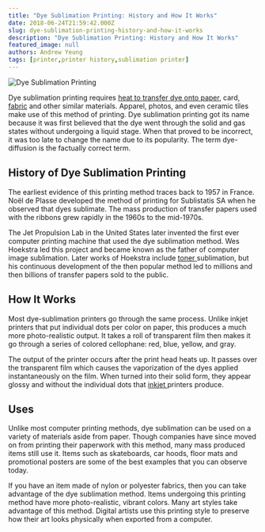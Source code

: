```yaml
---
title: "Dye Sublimation Printing: History and How It Works"
date: 2018-06-24T21:59:42.000Z
slug: dye-sublimation-printing-history-and-how-it-works
description: "Dye Sublimation Printing: History and How It Works"
featured_image: null
authors: Andrew Yeung
tags: [printer,printer history,sublimation printer]
---
```


![Dye Sublimation Printing](/blog/images/archive/2018/06/Sublimation_Examples-300x210.jpg)

Dye sublimation printing requires [heat to transfer dye onto paper](https://www.comboink.com/papertransfer-paper/transfer-paper-inkjet?utm%5Fmedium=social&utm%5Fsource=blog), card, [fabric](https://www.comboink.com/paperprintable-fabric/printable-fabric-cotton?utm%5Fmedium=social&utm%5Fsource=blog) and other similar materials. Apparel, photos, and even ceramic tiles make use of this method of printing. Dye sublimation printing got its name because it was first believed that the dye went through the solid and gas states without undergoing a liquid stage. When that proved to be incorrect, it was too late to change the name due to its popularity. The term dye-diffusion is the factually correct term.

## History of Dye Sublimation Printing

The earliest evidence of this printing method traces back to 1957 in France. Noël de Plasse developed the method of printing for Sublistatis SA when he observed that dyes sublimate. The mass production of transfer papers used with the ribbons grew rapidly in the 1960s to the mid-1970s.

The Jet Propulsion Lab in the United States later invented the first ever computer printing machine that used the dye sublimation method. Wes Hoekstra led this project and became known as the father of computer image sublimation. Later works of Hoekstra include [toner ](http://blog.comboink.local/difference-between-toner-and-inkjet-cartridges/)sublimation, but his continuous development of the then popular method led to millions and then billions of transfer papers sold to the public.

## How It Works

Most dye-sublimation printers go through the same process. Unlike inkjet printers that put individual dots per color on paper, this produces a much more photo-realistic output. It takes a roll of transparent film then makes it go through a series of colored cellophane: red, blue, yellow, and gray.

The output of the printer occurs after the print head heats up. It passes over the transparent film which causes the vaporization of the dyes applied instantaneously on the film. When turned into their solid form, they appear glossy and without the individual dots that [inkjet ](http://blog.comboink.local/buy-inkjet-cartridges/)printers produce.

## Uses

Unlike most computer printing methods, dye sublimation can be used on a variety of materials aside from paper. Though companies have since moved on from printing their paperwork with this method, many mass produced items still use it. Items such as skateboards, car hoods, floor mats and promotional posters are some of the best examples that you can observe today.

If you have an item made of nylon or polyester fabrics, then you can take advantage of the dye sublimation method. Items undergoing this printing method have more photo-realistic, vibrant colors. Many art styles take advantage of this method. Digital artists use this printing style to preserve how their art looks physically when exported from a computer.